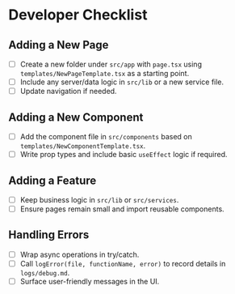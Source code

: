 # Developer Checklist

## Adding a New Page
- [ ] Create a new folder under `src/app` with `page.tsx` using `templates/NewPageTemplate.tsx` as a starting point.
- [ ] Include any server/data logic in `src/lib` or a new service file.
- [ ] Update navigation if needed.

## Adding a New Component
- [ ] Add the component file in `src/components` based on `templates/NewComponentTemplate.tsx`.
- [ ] Write prop types and include basic `useEffect` logic if required.

## Adding a Feature
- [ ] Keep business logic in `src/lib` or `src/services`.
- [ ] Ensure pages remain small and import reusable components.

## Handling Errors
- [ ] Wrap async operations in try/catch.
- [ ] Call `logError(file, functionName, error)` to record details in `logs/debug.md`.
- [ ] Surface user-friendly messages in the UI.
